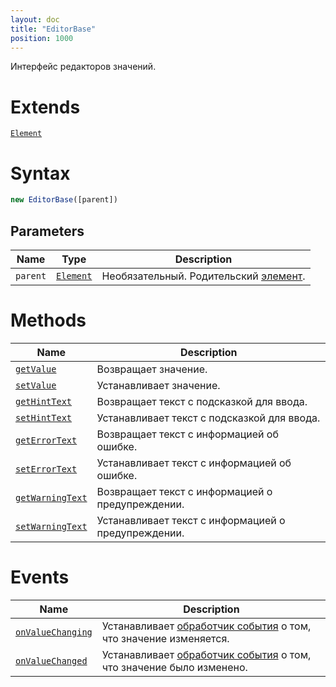 ```yaml
---
layout: doc
title: "EditorBase"
position: 1000
---
```


Интерфейс редакторов значений.

# Extends

[`Element`](../../Core/Elements/Element)

# Syntax

```js
new EditorBase([parent])
```

## Parameters

|Name|Type|Description|
|----|----|-----------|
|`parent`|[`Element`](../../Core/Elements/Element)|Необязательный. Родительский [элемент](../../Core/Elements/Element).|

# Methods


|Name|Description|
|----|-----------|
|[`getValue`](EditorBase.getValue/)|Возвращает значение.|
|[`setValue`](EditorBase.setValue/)|Устанавливает значение.|
|[`getHintText`](EditorBase.getHintText/)|Возвращает текст с подсказкой для ввода.|
|[`setHintText`](EditorBase.setHintText/)|Устанавливает текст с подсказкой для ввода.|
|[`getErrorText`](EditorBase.getErrorText/)|Возвращает текст с информацией об ошибке.|
|[`setErrorText`](EditorBase.setErrorText/)|Устанавливает текст с информацией об ошибке.|
|[`getWarningText`](EditorBase.getWarningText/)|Возвращает текст с информацией о предупреждении.|
|[`setWarningText`](EditorBase.setWarningText/)|Устанавливает текст с информацией о предупреждении.|

# Events

|Name|Description|
|----|-----------|
|[`onValueChanging`](EditorBase.onValueChanging/)|Устанавливает [обработчик события](../../Core/Script/) о том, что значение изменяется.|
|[`onValueChanged`](EditorBase.onValueChanged/)|Устанавливает [обработчик события](../../Core/Script/) о том, что значение было изменено.|
